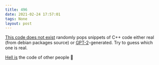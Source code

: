 ```yaml
---
title: 496
date: 2021-02-24 17:57:01
tags: None
layout: post
---
```


[This code does not exist](https://doesnotexist.codes/) randomly pops snippets of C++ code either real (from debian packages source) or [GPT-2](https://en.wikipedia.org/wiki/GPT-2)-generated. Try to guess which one is real.

[Hell is](https://en.wikipedia.org/wiki/No_Exit) the code of other people 👀
